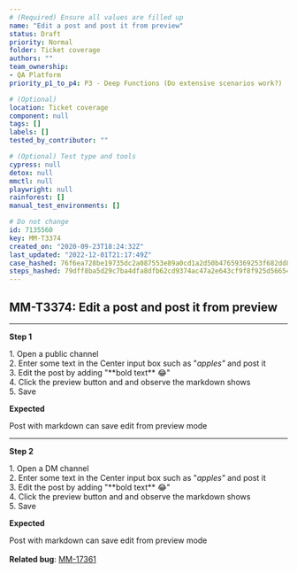 ```yaml
---
# (Required) Ensure all values are filled up
name: "Edit a post and post it from preview"
status: Draft
priority: Normal
folder: Ticket coverage
authors: ""
team_ownership: 
- QA Platform
priority_p1_to_p4: P3 - Deep Functions (Do extensive scenarios work?)

# (Optional)
location: Ticket coverage
component: null
tags: []
labels: []
tested_by_contributor: ""

# (Optional) Test type and tools
cypress: null
detox: null
mmctl: null
playwright: null
rainforest: []
manual_test_environments: []

# Do not change
id: 7135560
key: MM-T3374
created_on: "2020-09-23T18:24:32Z"
last_updated: "2022-12-01T21:17:49Z"
case_hashed: 76f6ea728be19735dc2a087553e89a0cd1a2d50b47659369253f682dd84f01418fd040526379b4853bbfd4bd50d84fd2
steps_hashed: 79dff8ba5d29c7ba4dfa8dfb62cd9374ac47a2e643cf9f8f925d56654ccf0a26f0925b870d93cc3705803fd3cd40ee5f
---
```


<!-- (Auto-generated) Based on frontmatter's "key" and "name" -->

## MM-T3374: Edit a post and post it from preview

---

**Step 1**

1\. Open a public channel\
2\. Enter some text in the Center input box such as "_apples"_ and post it\
3\. Edit the post by adding "\*\*bold text\*\* :joy:"\
4\. Click the preview button and and observe the markdown shows\
5\. Save

**Expected**

Post with markdown can save edit from preview mode

---

**Step 2**

1\. Open a DM channel\
2\. Enter some text in the Center input box such as "_apples"_ and post it\
3\. Edit the post by adding "\*\*bold text\*\* :joy:"\
4\. Click the preview button and and observe the markdown shows\
5\. Save

**Expected**

Post with markdown can save edit from preview mode\
\
**Related bug**: [MM-17361](https://mattermost.atlassian.net/browse/MM-17361)
